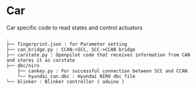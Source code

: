 # Car

Car specific code to read states and control actuators

    .
    ├── fingerprint.json : for Parameter setting
    ├── can_bridge.py : CCAN->SCC, SCC->CCAN bridge
    ├── carstate.py : Openpilot code that receives information from CAN and stores it as carstate
    ├── dbc/niro
        ├── cankey.py : For successful connection between SCC and CCAN
        └── hyundai_can.dbc : Hyundai NIRO dbc file
    └── blinker : Blinker controller ( aduino )
